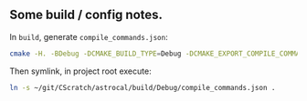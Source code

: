 ## Some build / config notes.

In `build`, generate `compile_commands.json`:

```bash
cmake -H. -BDebug -DCMAKE_BUILD_TYPE=Debug -DCMAKE_EXPORT_COMPILE_COMMANDS=YES ..
```

Then symlink, in project root execute:

```bash
ln -s ~/git/CScratch/astrocal/build/Debug/compile_commands.json .

```
